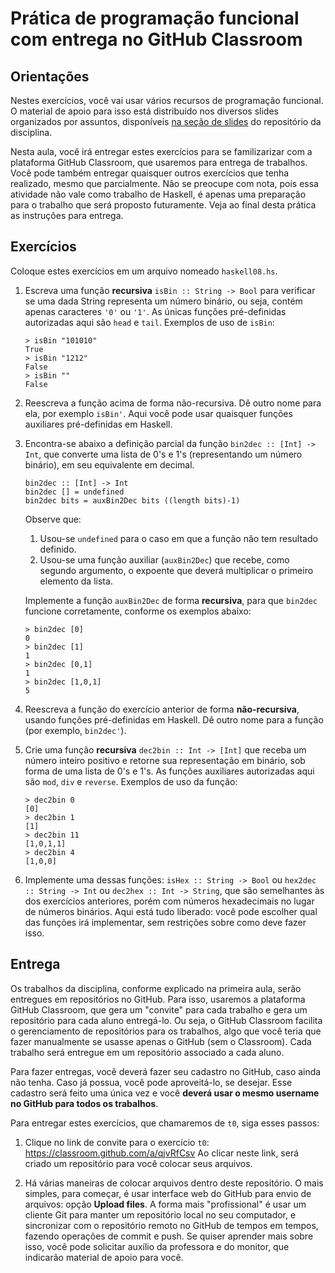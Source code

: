 # Prática de programação funcional com entrega no GitHub Classroom


## Orientações

Nestes exercícios, você vai usar vários recursos de programação funcional. O material de apoio para isso está distribuído nos diversos slides organizados por assuntos, disponíveis [na seção de slides](https://github.com/AndreaInfUFSM/elc117-2020a/tree/master/slides) do repositório da disciplina.

Nesta aula, você irá entregar estes exercícios para se familizarizar com a plataforma GitHub Classroom, que usaremos para entrega de trabalhos. Você pode também entregar quaisquer outros exercícios que tenha realizado, mesmo que parcialmente. Não se preocupe com nota, pois essa atividade não vale como trabalho de Haskell, é apenas uma preparação para o trabalho que será proposto futuramente. Veja ao final desta prática as instruções para entrega.


## Exercícios


Coloque estes exercícios em um arquivo nomeado `haskell08.hs`.


1. Escreva uma função **recursiva** `isBin :: String -> Bool` para verificar se uma dada String representa um número binário, ou seja, contém apenas caracteres `'0'` ou `'1'`. As únicas funções pré-definidas autorizadas aqui são `head` e `tail`. Exemplos de uso de `isBin`:

   ```
   > isBin "101010"
   True
   > isBin "1212"
   False
   > isBin ""
   False
   ```

2. Reescreva a função acima de forma não-recursiva. Dê outro nome para ela, por exemplo `isBin'`. Aqui você pode usar quaisquer funções auxiliares pré-definidas em Haskell. 

3. Encontra-se abaixo a definição parcial da função `bin2dec :: [Int] -> Int`, que converte uma lista de 0's e 1's (representando um número binário), em seu equivalente em decimal. 
   ```
   bin2dec :: [Int] -> Int
   bin2dec [] = undefined
   bin2dec bits = auxBin2Dec bits ((length bits)-1)
   ```
   Observe que:
   1. Usou-se `undefined` para o caso em que a função não tem resultado definido.
   2. Usou-se uma função auxiliar (`auxBin2Dec`) que recebe, como segundo argumento, o expoente que deverá multiplicar o primeiro elemento da lista.
   
   Implemente a função `auxBin2Dec` de forma **recursiva**, para que `bin2dec` funcione corretamente, conforme os exemplos abaixo:
   ```
   > bin2dec [0]
   0
   > bin2dec [1]
   1
   > bin2dec [0,1]
   1
   > bin2dec [1,0,1]
   5
   ```
   
   
4. Reescreva a função do exercício anterior de forma **não-recursiva**, usando funções pré-definidas em Haskell. Dê outro nome para a função (por exemplo, `bin2dec'`).

5. Crie uma função **recursiva** `dec2bin :: Int -> [Int]` que receba um número inteiro positivo e retorne sua representação em binário, sob forma de uma lista de 0's e 1's. As funções auxiliares autorizadas aqui são `mod`, `div` e `reverse`.
   Exemplos de uso da função: 
   ```
   > dec2bin 0
   [0]
   > dec2bin 1
   [1]
   > dec2bin 11
   [1,0,1,1]
   > dec2bin 4
   [1,0,0]
   ```
   
6. Implemente uma dessas funções: `isHex :: String -> Bool` ou `hex2dec :: String -> Int` ou `dec2hex :: Int -> String`, que são semelhantes às dos exercícios anteriores, porém com números hexadecimais no lugar de números binários. Aqui está tudo liberado: você pode escolher qual das funções irá implementar, sem restrições sobre como deve fazer isso.

## Entrega

Os trabalhos da disciplina, conforme explicado na primeira aula, serão entregues em repositórios no GitHub. Para isso, usaremos a plataforma GitHub Classroom, que gera um "convite" para cada trabalho e gera um repositório para cada aluno entregá-lo. Ou seja, o GitHub Classroom facilita o gerenciamento de repositórios para os trabalhos, algo que você teria que fazer manualmente se usasse apenas o GitHub (sem o Classroom). Cada trabalho será entregue em um repositório associado a cada aluno. 

Para fazer entregas, você deverá fazer seu cadastro no GitHub, caso ainda não tenha. Caso já possua, você pode aproveitá-lo, se desejar. Esse cadastro será feito uma única vez e você **deverá usar o mesmo username no GitHub para todos os trabalhos**.

Para entregar estes exercícios, que chamaremos de `t0`, siga esses passos:

1. Clique no link de convite para o exercício `t0`: https://classroom.github.com/a/qjvRfCsv Ao clicar neste link, será criado um repositório para você colocar seus arquivos.

2. Há várias maneiras de colocar arquivos dentro deste repositório. O mais simples, para começar, é usar interface web do GitHub para envio de arquivos: opção **Upload files**. A forma mais "profissional" é usar um cliente Git para manter um repositório local no seu computador, e sincronizar com o repositório remoto no GitHub de tempos em tempos, fazendo operações de commit e push. Se quiser aprender mais sobre isso, você pode solicitar auxílio da professora e do monitor, que indicarão material de apoio para você.
